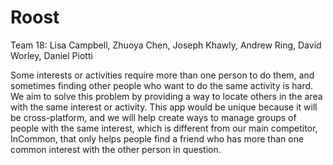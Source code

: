 # Roost
Team 18:  Lisa Campbell, Zhuoya Chen, Joseph Khawly, Andrew Ring, David Worley, Daniel Piotti

Some interests or activities require more than one person to do them, and sometimes finding other people who want to do the same activity is hard.  We aim to solve this problem by providing a way to locate others in the area with the same interest or activity.  This app would be unique because it will be cross-platform, and we will help create ways to manage groups of people with the same interest, which is different from our main competitor, InCommon, that only helps people find a friend who has more than one common interest with the other person in question.
